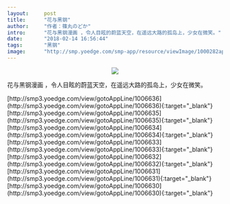 ```yaml
---
layout:     post
title:      "花与黑钢"
author:     "作者：篠丸のどか"
intro:      "花与黑钢漫画 ，令人目眩的蔚蓝天空，在遥远大路的孤岛上，少女在微笑。"
date:       "2018-02-14 16:56:44"
tags:       "黑钢"
image:      "http://smp.yoedge.com/smp-app/resource/viewImage/1000282appline.png"
---
```

<div style="text-align: center">
<p><img src="http://smp.yoedge.com/smp-app/resource/viewImage/1000282appline.png"/></p>
</div>
<p class="post-meta">
<span>花与黑钢漫画 ，令人目眩的蔚蓝天空，在遥远大路的孤岛上，少女在微笑。</span>
</p>
[http://smp3.yoedge.com/view/gotoAppLine/1006636](http://smp3.yoedge.com/view/gotoAppLine/1006636){:target="_blank"}
[http://smp3.yoedge.com/view/gotoAppLine/1006635](http://smp3.yoedge.com/view/gotoAppLine/1006635){:target="_blank"}
[http://smp3.yoedge.com/view/gotoAppLine/1006634](http://smp3.yoedge.com/view/gotoAppLine/1006634){:target="_blank"}
[http://smp3.yoedge.com/view/gotoAppLine/1006633](http://smp3.yoedge.com/view/gotoAppLine/1006633){:target="_blank"}
[http://smp3.yoedge.com/view/gotoAppLine/1006632](http://smp3.yoedge.com/view/gotoAppLine/1006632){:target="_blank"}
[http://smp3.yoedge.com/view/gotoAppLine/1006631](http://smp3.yoedge.com/view/gotoAppLine/1006631){:target="_blank"}
[http://smp3.yoedge.com/view/gotoAppLine/1006630](http://smp3.yoedge.com/view/gotoAppLine/1006630){:target="_blank"}


